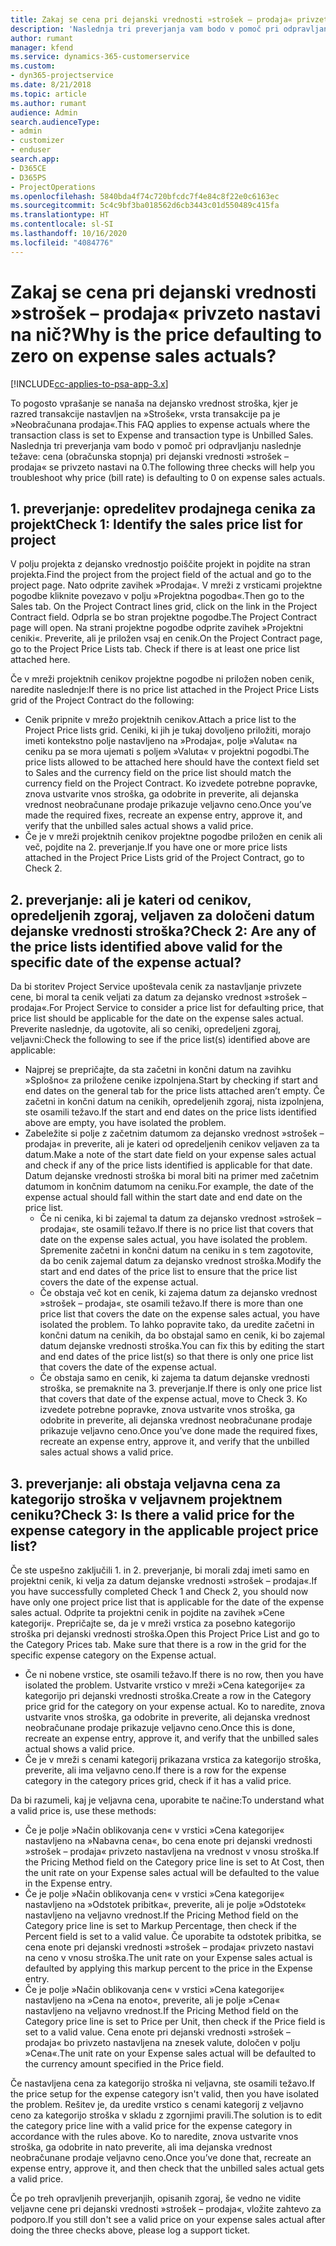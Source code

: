 ```yaml
---
title: Zakaj se cena pri dejanski vrednosti »strošek – prodaja« privzeto nastavi na nič?
description: 'Naslednja tri preverjanja vam bodo v pomoč pri odpravljanju naslednje težave: cena pri dejanski vrednosti »strošek – prodaja« se privzeto nastavi na 0.'
author: rumant
manager: kfend
ms.service: dynamics-365-customerservice
ms.custom:
- dyn365-projectservice
ms.date: 8/21/2018
ms.topic: article
ms.author: rumant
audience: Admin
search.audienceType:
- admin
- customizer
- enduser
search.app:
- D365CE
- D365PS
- ProjectOperations
ms.openlocfilehash: 5840bda4f74c720bfcdc7f4e84c8f22e0c6163ec
ms.sourcegitcommit: 5c4c9bf3ba018562d6cb3443c01d550489c415fa
ms.translationtype: HT
ms.contentlocale: sl-SI
ms.lasthandoff: 10/16/2020
ms.locfileid: "4084776"
---
```

# <a name="why-is-the-price-defaulting-to-zero-on-expense-sales-actuals"></a><span data-ttu-id="15b31-103">Zakaj se cena pri dejanski vrednosti »strošek – prodaja« privzeto nastavi na nič?</span><span class="sxs-lookup"><span data-stu-id="15b31-103">Why is the price defaulting to zero on expense sales actuals?</span></span>

[!INCLUDE[cc-applies-to-psa-app-3.x](../includes/cc-applies-to-psa-app-3x.md)]

<span data-ttu-id="15b31-104">To pogosto vprašanje se nanaša na dejansko vrednost stroška, kjer je razred transakcije nastavljen na »Strošek«, vrsta transakcije pa je »Neobračunana prodaja«.</span><span class="sxs-lookup"><span data-stu-id="15b31-104">This FAQ applies to expense actuals where the transaction class is set to Expense and transaction type is Unbilled Sales.</span></span> <span data-ttu-id="15b31-105">Naslednja tri preverjanja vam bodo v pomoč pri odpravljanju naslednje težave: cena (obračunska stopnja) pri dejanski vrednosti »strošek – prodaja« se privzeto nastavi na 0.</span><span class="sxs-lookup"><span data-stu-id="15b31-105">The following three checks will help you troubleshoot why price (bill rate) is defaulting to 0 on expense sales actuals.</span></span>

## <a name="check-1-identify-the-sales-price-list-for-project"></a><span data-ttu-id="15b31-106">1. preverjanje: opredelitev prodajnega cenika za projekt</span><span class="sxs-lookup"><span data-stu-id="15b31-106">Check 1: Identify the sales price list for project</span></span>

<span data-ttu-id="15b31-107">V polju projekta z dejansko vrednostjo poiščite projekt in pojdite na stran projekta.</span><span class="sxs-lookup"><span data-stu-id="15b31-107">Find the project from the project field of the actual and go to the project page.</span></span> <span data-ttu-id="15b31-108">Nato odprite zavihek »Prodaja«. V mreži z vrsticami projektne pogodbe kliknite povezavo v polju »Projektna pogodba«.</span><span class="sxs-lookup"><span data-stu-id="15b31-108">Then go to the Sales tab. On the Project Contract lines grid, click on the link in the Project Contract field.</span></span> <span data-ttu-id="15b31-109">Odprla se bo stran projektne pogodbe.</span><span class="sxs-lookup"><span data-stu-id="15b31-109">The Project Contract page will open.</span></span> <span data-ttu-id="15b31-110">Na strani projektne pogodbe odprite zavihek »Projektni ceniki«. Preverite, ali je priložen vsaj en cenik.</span><span class="sxs-lookup"><span data-stu-id="15b31-110">On the Project Contract page, go to the Project Price Lists tab. Check if there is at least one price list attached here.</span></span>

<span data-ttu-id="15b31-111">Če v mreži projektnih cenikov projektne pogodbe ni priložen noben cenik, naredite naslednje:</span><span class="sxs-lookup"><span data-stu-id="15b31-111">If there is no price list attached in the Project Price Lists grid of the Project Contract do the following:</span></span>

- <span data-ttu-id="15b31-112">Cenik pripnite v mrežo projektnih cenikov.</span><span class="sxs-lookup"><span data-stu-id="15b31-112">Attach a price list to the Project Price lists grid.</span></span> <span data-ttu-id="15b31-113">Ceniki, ki jih je tukaj dovoljeno priložiti, morajo imeti kontekstno polje nastavljeno na »Prodaja«, polje »Valuta« na ceniku pa se mora ujemati s poljem »Valuta« v projektni pogodbi.</span><span class="sxs-lookup"><span data-stu-id="15b31-113">The price lists allowed to be attached here should have the context field set to Sales and the currency field on the price list should match the currency field on the Project Contract.</span></span> <span data-ttu-id="15b31-114">Ko izvedete potrebne popravke, znova ustvarite vnos stroška, ga odobrite in preverite, ali dejanska vrednost neobračunane prodaje prikazuje veljavno ceno.</span><span class="sxs-lookup"><span data-stu-id="15b31-114">Once you’ve made the required fixes, recreate an expense entry, approve it, and verify that the unbilled sales actual shows a valid price.</span></span>
- <span data-ttu-id="15b31-115">Če je v mreži projektnih cenikov projektne pogodbe priložen en cenik ali več, pojdite na 2. preverjanje.</span><span class="sxs-lookup"><span data-stu-id="15b31-115">If you have one or more price lists attached in the Project Price Lists grid of the Project Contract, go to Check 2.</span></span>

## <a name="check-2-are-any-of-the-price-lists-identified-above-valid-for-the-specific-date-of-the-expense-actual"></a><span data-ttu-id="15b31-116">2. preverjanje: ali je kateri od cenikov, opredeljenih zgoraj, veljaven za določeni datum dejanske vrednosti stroška?</span><span class="sxs-lookup"><span data-stu-id="15b31-116">Check 2: Are any of the price lists identified above valid for the specific date of the expense actual?</span></span>

<span data-ttu-id="15b31-117">Da bi storitev Project Service upoštevala cenik za nastavljanje privzete cene, bi moral ta cenik veljati za datum za dejansko vrednost »strošek – prodaja«.</span><span class="sxs-lookup"><span data-stu-id="15b31-117">For Project Service to consider a price list for defaulting price, that price list should be applicable for the date on the expense sales actual.</span></span> <span data-ttu-id="15b31-118">Preverite naslednje, da ugotovite, ali so ceniki, opredeljeni zgoraj, veljavni:</span><span class="sxs-lookup"><span data-stu-id="15b31-118">Check the following to see if the price list(s) identified above are applicable:</span></span>

- <span data-ttu-id="15b31-119">Najprej se prepričajte, da sta začetni in končni datum na zavihku »Splošno« za priložene cenike izpolnjena.</span><span class="sxs-lookup"><span data-stu-id="15b31-119">Start by checking if start and end dates on the general tab for the price lists attached aren’t empty.</span></span> <span data-ttu-id="15b31-120">Če začetni in končni datum na cenikih, opredeljenih zgoraj, nista izpolnjena, ste osamili težavo.</span><span class="sxs-lookup"><span data-stu-id="15b31-120">If the start and end dates on the price lists identified above are empty, you have isolated the problem.</span></span> 
- <span data-ttu-id="15b31-121">Zabeležite si polje z začetnim datumom za dejansko vrednost »strošek – prodaja« in preverite, ali je kateri od opredeljenih cenikov veljaven za ta datum.</span><span class="sxs-lookup"><span data-stu-id="15b31-121">Make a note of the start date field on your expense sales actual and check if any of the price lists identified is applicable for that date.</span></span> <span data-ttu-id="15b31-122">Datum dejanske vrednosti stroška bi moral biti na primer med začetnim datumom in končnim datumom na ceniku.</span><span class="sxs-lookup"><span data-stu-id="15b31-122">For example, the date of the expense actual should fall within the start date and end date on the price list.</span></span> 
    - <span data-ttu-id="15b31-123">Če ni cenika, ki bi zajemal ta datum za dejansko vrednost »strošek – prodaja«, ste osamili težavo.</span><span class="sxs-lookup"><span data-stu-id="15b31-123">If there is no price list that covers that date on the expense sales actual, you have isolated the problem.</span></span> <span data-ttu-id="15b31-124">Spremenite začetni in končni datum na ceniku in s tem zagotovite, da bo cenik zajemal datum za dejansko vrednost stroška.</span><span class="sxs-lookup"><span data-stu-id="15b31-124">Modify the start and end dates of the price list to ensure that the price list covers the date of the expense actual.</span></span> 
    - <span data-ttu-id="15b31-125">Če obstaja več kot en cenik, ki zajema datum za dejansko vrednost »strošek – prodaja«, ste osamili težavo.</span><span class="sxs-lookup"><span data-stu-id="15b31-125">If there is more than one price list that covers the date on the expense sales actual, you have isolated the problem.</span></span> <span data-ttu-id="15b31-126">To lahko popravite tako, da uredite začetni in končni datum na cenikih, da bo obstajal samo en cenik, ki bo zajemal datum dejanske vrednosti stroška.</span><span class="sxs-lookup"><span data-stu-id="15b31-126">You can fix this by editing the start and end dates of the price list(s) so that there is only one price list that covers the date of the expense actual.</span></span> 
    - <span data-ttu-id="15b31-127">Če obstaja samo en cenik, ki zajema ta datum dejanske vrednosti stroška, se premaknite na 3. preverjanje.</span><span class="sxs-lookup"><span data-stu-id="15b31-127">If there is only one price list that covers that date of the expense actual, move to Check 3.</span></span>
<span data-ttu-id="15b31-128">Ko izvedete potrebne popravke, znova ustvarite vnos stroška, ga odobrite in preverite, ali dejanska vrednost neobračunane prodaje prikazuje veljavno ceno.</span><span class="sxs-lookup"><span data-stu-id="15b31-128">Once you’ve done made the required fixes, recreate an expense entry, approve it, and verify that the unbilled sales actual shows a valid price.</span></span>

## <a name="check-3-is-there-a-valid-price-for-the-expense-category-in-the-applicable-project-price-list"></a><span data-ttu-id="15b31-129">3. preverjanje: ali obstaja veljavna cena za kategorijo stroška v veljavnem projektnem ceniku?</span><span class="sxs-lookup"><span data-stu-id="15b31-129">Check 3: Is there a valid price for the expense category in the applicable project price list?</span></span> 

<span data-ttu-id="15b31-130">Če ste uspešno zaključili 1. in 2. preverjanje, bi morali zdaj imeti samo en projektni cenik, ki velja za datum dejanske vrednosti »strošek – prodaja«.</span><span class="sxs-lookup"><span data-stu-id="15b31-130">If you have successfully completed Check 1 and Check 2, you should now have only one project price list that is applicable for the date of the expense sales actual.</span></span> <span data-ttu-id="15b31-131">Odprite ta projektni cenik in pojdite na zavihek »Cene kategorij«. Prepričajte se, da je v mreži vrstica za posebno kategorijo stroška pri dejanski vrednosti stroška.</span><span class="sxs-lookup"><span data-stu-id="15b31-131">Open this Project Price List and go to the Category Prices tab. Make sure that there is a row in the grid for the specific expense category on the Expense actual.</span></span>
 
- <span data-ttu-id="15b31-132">Če ni nobene vrstice, ste osamili težavo.</span><span class="sxs-lookup"><span data-stu-id="15b31-132">If there is no row, then you have isolated the problem.</span></span> <span data-ttu-id="15b31-133">Ustvarite vrstico v mreži »Cena kategorije« za kategorijo pri dejanski vrednosti stroška.</span><span class="sxs-lookup"><span data-stu-id="15b31-133">Create a row in the Category price grid for the category on your expense actual.</span></span> <span data-ttu-id="15b31-134">Ko to naredite, znova ustvarite vnos stroška, ga odobrite in preverite, ali dejanska vrednost neobračunane prodaje prikazuje veljavno ceno.</span><span class="sxs-lookup"><span data-stu-id="15b31-134">Once this is done, recreate an expense entry, approve it, and verify that the unbilled sales actual shows a valid price.</span></span> 
- <span data-ttu-id="15b31-135">Če je v mreži s cenami kategorij prikazana vrstica za kategorijo stroška, preverite, ali ima veljavno ceno.</span><span class="sxs-lookup"><span data-stu-id="15b31-135">If there is a row for the expense category in the category prices grid, check if it has a valid price.</span></span>

<span data-ttu-id="15b31-136">Da bi razumeli, kaj je veljavna cena, uporabite te načine:</span><span class="sxs-lookup"><span data-stu-id="15b31-136">To understand what a valid price is, use these methods:</span></span>

- <span data-ttu-id="15b31-137">Če je polje »Način oblikovanja cen« v vrstici »Cena kategorije« nastavljeno na »Nabavna cena«, bo cena enote pri dejanski vrednosti »strošek – prodaja« privzeto nastavljena na vrednost v vnosu stroška.</span><span class="sxs-lookup"><span data-stu-id="15b31-137">If the Pricing Method field on the Category price line is set to At Cost, then the unit rate on your Expense sales actual will be defaulted to the value in the Expense entry.</span></span>
- <span data-ttu-id="15b31-138">Če je polje »Način oblikovanja cen« v vrstici »Cena kategorije« nastavljeno na »Odstotek pribitka«, preverite, ali je polje »Odstotek« nastavljeno na veljavno vrednost.</span><span class="sxs-lookup"><span data-stu-id="15b31-138">If the Pricing Method field on the Category price line is set to Markup Percentage, then check if the Percent field is set to a valid value.</span></span> <span data-ttu-id="15b31-139">Če uporabite ta odstotek pribitka, se cena enote pri dejanski vrednosti »strošek – prodaja« privzeto nastavi na ceno v vnosu stroška.</span><span class="sxs-lookup"><span data-stu-id="15b31-139">The unit rate on your Expense sales actual is defaulted by applying this markup percent to the price in the Expense entry.</span></span>
- <span data-ttu-id="15b31-140">Če je polje »Način oblikovanja cen« v vrstici »Cena kategorije« nastavljeno na »Cena na enoto«, preverite, ali je polje »Cena« nastavljeno na veljavno vrednost.</span><span class="sxs-lookup"><span data-stu-id="15b31-140">If the Pricing Method field on the Category price line is set to Price per Unit, then check if the Price field is set to a valid value.</span></span> <span data-ttu-id="15b31-141">Cena enote pri dejanski vrednosti »strošek – prodaja« bo privzeto nastavljena na znesek valute, določen v polju »Cena«.</span><span class="sxs-lookup"><span data-stu-id="15b31-141">The unit rate on your Expense sales actual will be defaulted to the currency amount specified in the Price field.</span></span>

<span data-ttu-id="15b31-142">Če nastavljena cena za kategorijo stroška ni veljavna, ste osamili težavo.</span><span class="sxs-lookup"><span data-stu-id="15b31-142">If the price setup for the expense category isn't valid, then you have isolated the problem.</span></span> <span data-ttu-id="15b31-143">Rešitev je, da uredite vrstico s cenami kategorij z veljavno ceno za kategorijo stroška v skladu z zgornjimi pravili.</span><span class="sxs-lookup"><span data-stu-id="15b31-143">The solution is to edit the category price line with a valid price for the expense category in accordance with the rules above.</span></span> <span data-ttu-id="15b31-144">Ko to naredite, znova ustvarite vnos stroška, ga odobrite in nato preverite, ali ima dejanska vrednost neobračunane prodaje veljavno ceno.</span><span class="sxs-lookup"><span data-stu-id="15b31-144">Once you’ve done that, recreate an expense entry, approve it, and then check that the unbilled sales actual gets a valid price.</span></span>

<span data-ttu-id="15b31-145">Če po treh opravljenih preverjanjih, opisanih zgoraj, še vedno ne vidite veljavne cene pri dejanski vrednosti »strošek – prodaja«, vložite zahtevo za podporo.</span><span class="sxs-lookup"><span data-stu-id="15b31-145">If you still don't see a valid price on your expense sales actual after doing the three checks above, please log a support ticket.</span></span>


